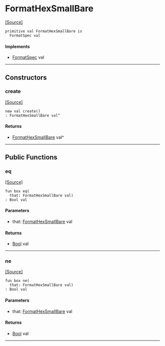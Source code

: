 # FormatHexSmallBare
<span class="source-link">[[Source]](src/format/format_spec.md#L-0-13)</span>
```pony
primitive val FormatHexSmallBare is
  FormatSpec val
```

#### Implements

* [FormatSpec](format-FormatSpec.md) val

---

## Constructors

### create
<span class="source-link">[[Source]](src/format/format_spec.md#L-0-13)</span>


```pony
new val create()
: FormatHexSmallBare val^
```

#### Returns

* [FormatHexSmallBare](format-FormatHexSmallBare.md) val^

---

## Public Functions

### eq
<span class="source-link">[[Source]](src/format/format_spec.md#L-0-15)</span>


```pony
fun box eq(
  that: FormatHexSmallBare val)
: Bool val
```
#### Parameters

*   that: [FormatHexSmallBare](format-FormatHexSmallBare.md) val

#### Returns

* [Bool](builtin-Bool.md) val

---

### ne
<span class="source-link">[[Source]](src/format/format_spec.md#L-0-15)</span>


```pony
fun box ne(
  that: FormatHexSmallBare val)
: Bool val
```
#### Parameters

*   that: [FormatHexSmallBare](format-FormatHexSmallBare.md) val

#### Returns

* [Bool](builtin-Bool.md) val

---

